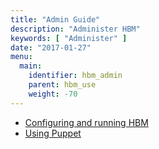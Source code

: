 ```yaml
---
title: "Admin Guide"
description: "Administer HBM"
keywords: [ "Administer" ]
date: "2017-01-27"
menu:
  main:
    identifier: hbm_admin
    parent: hbm_use
    weight: -70
---
```


* [Configuring and running HBM](index.md)
* [Using Puppet](puppet.md)
